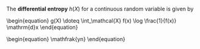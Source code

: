 The **differential entropy** $h(X)$ for a continuous random variable is given by

\begin{equation}
g(X) \doteq \int_\mathcal{X} f(x) \log \frac{1}{f(x)} \mathrm{d}x
\end{equation}

\begin{equation}
\mathfrak{yn}
\end{equation}